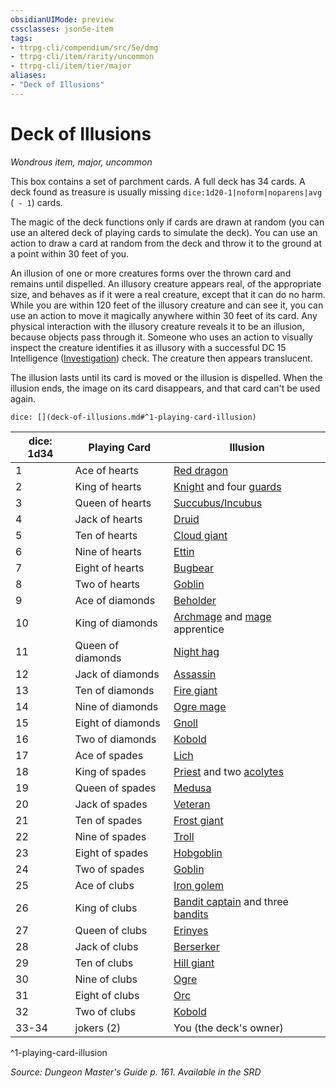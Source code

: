 ```yaml
---
obsidianUIMode: preview
cssclasses: json5e-item
tags:
- ttrpg-cli/compendium/src/5e/dmg
- ttrpg-cli/item/rarity/uncommon
- ttrpg-cli/item/tier/major
aliases: 
- "Deck of Illusions"
---
```

# Deck of Illusions
*Wondrous item, major, uncommon*  



This box contains a set of parchment cards. A full deck has 34 cards. A deck found as treasure is usually missing `dice:1d20-1|noform|noparens|avg` (` - 1`) cards.

The magic of the deck functions only if cards are drawn at random (you can use an altered deck of playing cards to simulate the deck). You can use an action to draw a card at random from the deck and throw it to the ground at a point within 30 feet of you.

An illusion of one or more creatures forms over the thrown card and remains until dispelled. An illusory creature appears real, of the appropriate size, and behaves as if it were a real creature, except that it can do no harm. While you are within 120 feet of the illusory creature and can see it, you can use an action to move it magically anywhere within 30 feet of its card. Any physical interaction with the illusory creature reveals it to be an illusion, because objects pass through it. Someone who uses an action to visually inspect the creature identifies it as illusory with a successful DC 15 Intelligence ([Investigation](/3-Mechanics/CLI/Rules/skills.md#Investigation)) check. The creature then appears translucent.

The illusion lasts until its card is moved or the illusion is dispelled. When the illusion ends, the image on its card disappears, and that card can't be used again.

`dice: [](deck-of-illusions.md#^1-playing-card-illusion)`

| dice: 1d34 | Playing Card | Illusion |
|------------|--------------|----------|
| 1 | Ace of hearts | [Red dragon](/3-Mechanics/CLI/Compendium/bestiary/dragon/adult-red-dragon.md) |
| 2 | King of hearts | [Knight](/3-Mechanics/CLI/Compendium/bestiary/humanoid/knight.md) and four [guards](/3-Mechanics/CLI/Compendium/bestiary/humanoid/guard.md) |
| 3 | Queen of hearts | [Succubus/Incubus](/3-Mechanics/CLI/Compendium/bestiary/fiend/succubus.md) |
| 4 | Jack of hearts | [Druid](/3-Mechanics/CLI/Compendium/bestiary/humanoid/druid.md) |
| 5 | Ten of hearts | [Cloud giant](/3-Mechanics/CLI/Compendium/bestiary/giant/cloud-giant.md) |
| 6 | Nine of hearts | [Ettin](/3-Mechanics/CLI/Compendium/bestiary/giant/ettin.md) |
| 7 | Eight of hearts | [Bugbear](/3-Mechanics/CLI/Compendium/bestiary/humanoid/bugbear.md) |
| 8 | Two of hearts | [Goblin](/3-Mechanics/CLI/Compendium/bestiary/humanoid/goblin.md) |
| 9 | Ace of diamonds | [Beholder](/3-Mechanics/CLI/Compendium/bestiary/aberration/beholder.md) |
| 10 | King of diamonds | [Archmage](/3-Mechanics/CLI/Compendium/bestiary/humanoid/archmage.md) and [mage](/3-Mechanics/CLI/Compendium/bestiary/humanoid/mage.md) apprentice |
| 11 | Queen of diamonds | [Night hag](/3-Mechanics/CLI/Compendium/bestiary/fiend/night-hag.md) |
| 12 | Jack of diamonds | [Assassin](/3-Mechanics/CLI/Compendium/bestiary/humanoid/assassin.md) |
| 13 | Ten of diamonds | [Fire giant](/3-Mechanics/CLI/Compendium/bestiary/giant/fire-giant.md) |
| 14 | Nine of diamonds | [Ogre mage](/3-Mechanics/CLI/Compendium/bestiary/giant/oni.md) |
| 15 | Eight of diamonds | [Gnoll](/3-Mechanics/CLI/Compendium/bestiary/humanoid/gnoll.md) |
| 16 | Two of diamonds | [Kobold](/3-Mechanics/CLI/Compendium/bestiary/humanoid/kobold.md) |
| 17 | Ace of spades | [Lich](/3-Mechanics/CLI/Compendium/bestiary/undead/lich.md) |
| 18 | King of spades | [Priest](/3-Mechanics/CLI/Compendium/bestiary/humanoid/priest.md) and two [acolytes](/3-Mechanics/CLI/Compendium/bestiary/humanoid/acolyte.md) |
| 19 | Queen of spades | [Medusa](/3-Mechanics/CLI/Compendium/bestiary/monstrosity/medusa.md) |
| 20 | Jack of spades | [Veteran](/3-Mechanics/CLI/Compendium/bestiary/humanoid/veteran.md) |
| 21 | Ten of spades | [Frost giant](/3-Mechanics/CLI/Compendium/bestiary/giant/frost-giant.md) |
| 22 | Nine of spades | [Troll](/3-Mechanics/CLI/Compendium/bestiary/giant/troll.md) |
| 23 | Eight of spades | [Hobgoblin](/3-Mechanics/CLI/Compendium/bestiary/humanoid/hobgoblin.md) |
| 24 | Two of spades | [Goblin](/3-Mechanics/CLI/Compendium/bestiary/humanoid/goblin.md) |
| 25 | Ace of clubs | [Iron golem](/3-Mechanics/CLI/Compendium/bestiary/construct/iron-golem.md) |
| 26 | King of clubs | [Bandit captain](/3-Mechanics/CLI/Compendium/bestiary/humanoid/bandit-captain.md) and three [bandits](/3-Mechanics/CLI/Compendium/bestiary/humanoid/bandit.md) |
| 27 | Queen of clubs | [Erinyes](/3-Mechanics/CLI/Compendium/bestiary/fiend/erinyes.md) |
| 28 | Jack of clubs | [Berserker](/3-Mechanics/CLI/Compendium/bestiary/humanoid/berserker.md) |
| 29 | Ten of clubs | [Hill giant](/3-Mechanics/CLI/Compendium/bestiary/giant/hill-giant.md) |
| 30 | Nine of clubs | [Ogre](/3-Mechanics/CLI/Compendium/bestiary/giant/ogre.md) |
| 31 | Eight of clubs | [Orc](/3-Mechanics/CLI/Compendium/bestiary/humanoid/orc.md) |
| 32 | Two of clubs | [Kobold](/3-Mechanics/CLI/Compendium/bestiary/humanoid/kobold.md) |
| 33-34 | jokers (2) | You (the deck's owner) |
^1-playing-card-illusion

*Source: Dungeon Master's Guide p. 161. Available in the <span title='Systems Reference Document (5.1)'>SRD</span>*